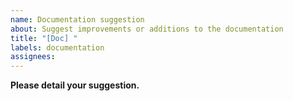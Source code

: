 ```yaml
---
name: Documentation suggestion
about: Suggest improvements or additions to the documentation
title: "[Doc] "
labels: documentation
assignees:
---
```


**Please detail your suggestion.**
